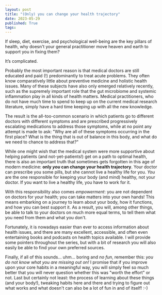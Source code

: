 ```yaml
---
layout: post
title: "(Only) you can change your health trajectory"
date: 2023-05-29
published: True
tags: 
---
```

If sleep, diet, exercise, and psychological well-being are the key pillars of health, why doesn't your general practitioner move heaven and earth to support you in fixing them?

It’s complicated. 

Probably the most important reason is that medical doctors are still educated and paid (!) predominantly to treat acute problems. 
They often know comparatively little about preventive medicine and holistic health issues. 
Many of these subjects have also only emerged relatively recently, such as the supremely important role that the gut microbiome and systemic inflammation play in all kinds of health matters. 
Medical practitioners, who do not have much time to spend to keep up on the current medical research literature, simply have a hard time keeping up with all the new knowledge.

The result is the all-too-common scenario in which patients go to different doctors with different symptoms and are prescribed progressively escalating medications to address those symptoms, while at no point any attempt is made to ask: "Why are all of these symptoms occurring in the first place? 
What is the thing that is out of balance in this body, and what do we need to chance to address that?"

While one might wish that the medical system were more supportive about helping patients (and not-yet-patients!) get on a path to optimal health, there is also an important truth that sometimes gets forgotten in this age of modern medicine: 
**only *you* can change your health trajectory**. 
Your doctor can prescribe you some pills, but she cannot live a healthy life for you. 
*You* are the one responsible for keeping your body (and mind) healthy, not your doctor. 
If you want to live a healthy life, you have to work for it. 

With this responsibility also comes *empowerment*: 
you are not dependent on doctors for your health; you can take matters into your own hands! 
This means embarking on a journey to learn about your body, how it functions, and how you can best support it. 
As a result, you will, among other things, be able to talk to your doctors on much more equal terms, to tell them what you need from them and what you don't.  

Fortunately, it is nowadays easier than ever to access information about health issues, and there are many excellent, accessible, and often even entertaining books and podcasts on health topics available.
I will provide some pointers throughout the series, but with a bit of research you will also easily be able to find your own preferred sources. 

Finally, if all of this sounds... uhm... boring and *no fun*, remember this: 
*you do not know what you are missing out on!* 
I promise that if you improve upon your core habits in a meaningful way, you will simply feel so much better that you will never question whether this was "worth the effort" or not. 
Last but certainly not least: the process of learning about these things (and your body!), tweaking habits here and there and trying to figure out what works and what doesn't can also be a lot of fun in and of itself! :-)
